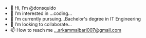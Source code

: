 - 👋 Hi, I’m @donsquido
- 👀 I’m interested in ...coding...
- 🌱 I’m currently pursuing...Bachelor's degree in IT Engineering 
- 💞️ I’m looking to collaborate...
- 📫 How to reach me ...arkammalbari007@gmail.com 

<!---
donsquido/donsquido is a ✨ special ✨ repository because its `README.md` (this file) appears on your GitHub profile.
You can click the Preview link to take a look at your changes.
--->
